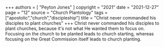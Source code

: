 +++
authors = [
  "Peyton Jones"
]
copyright = "2021"
date = "2021-12-27"
page = "12"
source = "Church Plantology"
tags = ["apostolic","church","discipleship"]
title = "Christ never commanded his disciples to plant churches"
+++
Christ never commanded his disciples to plant churches, because it's not what He wanted them to focus on. Focusing on the church to be planted leads to church starting, whereas focusing on the Great Commission itself leads to church planting.
